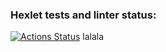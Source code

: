 ### Hexlet tests and linter status:
[![Actions Status](https://github.com/Vasily7277/frontend-project-11/workflows/hexlet-check/badge.svg)](https://github.com/Vasily7277/frontend-project-11/actions)
lalala